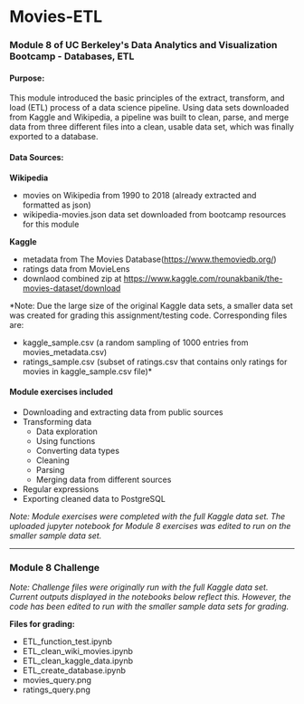 # Movies-ETL
### Module 8 of UC Berkeley's Data Analytics and Visualization Bootcamp - Databases, ETL

#### Purpose:
This module introduced the basic principles of the extract, transform, and load (ETL) process of a data science pipeline. Using data sets downloaded from Kaggle and Wikipedia, a pipeline was built to clean, parse, and merge data from three different files into a clean, usable data set, which was finally exported to a database.


#### Data Sources:
**Wikipedia**
- movies on Wikipedia from 1990 to 2018 (already extracted and formatted as json)
- wikipedia-movies.json data set downloaded from bootcamp resources for this module

**Kaggle**
- metadata from The Movies Database(https://www.themoviedb.org/)
- ratings data from MovieLens
- downlaod combined zip at https://www.kaggle.com/rounakbanik/the-movies-dataset/download

*Note: Due the large size of the original Kaggle data sets, a smaller data set was created for grading this assignment/testing code. Corresponding files are:
- kaggle_sample.csv (a random sampling of 1000 entries from movies_metadata.csv)
- ratings_sample.csv (subset of ratings.csv that contains only ratings for movies in kaggle_sample.csv file)*


#### Module exercises included
- Downloading and extracting data from public sources
- Transforming data
	- Data exploration
	- Using functions
	- Converting data types
	- Cleaning
	- Parsing
	- Merging data from different sources
- Regular expressions
- Exporting cleaned data to PostgreSQL

*Note: Module exercises were completed with the full Kaggle data set. The uploaded jupyter notebook for Module 8 exercises was edited to run on the smaller sample data set.*

---

### Module 8 Challenge

*Note: Challenge files were originally run with the full Kaggle data set. Current outputs displayed in the notebooks below reflect this. However, the code has been edited to run with the smaller sample data sets for grading.*

**Files for grading:**
- ETL_function_test.ipynb
- ETL_clean_wiki_movies.ipynb
- ETL_clean_kaggle_data.ipynb
- ETL_create_database.ipynb
- movies_query.png
- ratings_query.png


